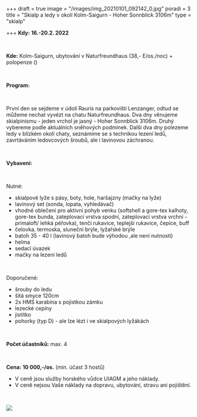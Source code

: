 +++
draft = true
image = "/images/img_20210101_092142_0.jpg"
poradi = 3
title = "Skialp a ledy v okolí Kolm-Saigurn - Hoher Sonnblick 3106m"
type = "skialp"

+++
**Kdy:** **16.-20.2. 2022**

&nbsp;


**Kde:** Kolm-Saigurn, ubytování v Naturfreundhaus (38,- E/os./noc) + polopenze ()

&nbsp;


**Program:** 

&nbsp;

První den se sejdeme v údolí Rauris na parkovišti Lenzanger, odtud se můžeme nechat vyvézt na chatu Naturfreundhaus. Dva dny věnujeme skialpinismu - jeden vrchol je jasný - Hoher Sonnblick 3106m. Druhý vybereme podle aktuálních sněhových podmínek. Další dva dny polezeme ledy v blízkém okolí chaty, seznámíme se s technikou lezení ledů, zavrtáváním ledovcových šroubů, ale i lavinovou záchranou.

&nbsp;

**Vybavení:**

&nbsp;

Nutné:

* skialpové lyže s pásy, boty, hole, haršajzny (mačky na lyže)
* lavinový set (sonda, lopata, vyhledávač)
* vhodné oblečení pro aktivní pohyb venku (softshell a gore-tex kalhoty, gore-tex bunda, zateplovací vrstva spodní, zateplovací vrstva vrchní  - primaloft/ lehká péřovka), tenčí rukavice, teplejší rukavice, čepice, buff
* čelovka, termoska, sluneční brýle, lyžařské brýle
* batoh 35 - 40 l (lavinový batoh bude výhodou ,ale není nutností)
* helma
* sedací úvazek
* mačky na lezení ledů

&nbsp;

Doporučené:

* šrouby do ledu
* šitá smyce 120cm
* 2x HMS karabina s pojistkou zámku
* lezecké cepíny
* jistítko
* pohorky (typ D) - ale lze lézt i ve skialpových lyžákách

&nbsp;

**Počet účastníků:** max. 4

&nbsp;

**Cena:** **10 000,-/os.** (min. účast 3 hostů)

* V ceně jsou služby horského vůdce UIAGM a jeho náklady.
* V ceně nejsou Vaše náklady na dopravu, ubytování, stravu ani pojištění.

&nbsp;

![](/images/dscn3136.JPG)